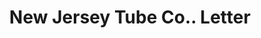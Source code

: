 ---
doi: 10.7916/D8V426BW
date_other: '1904'
date_other_textual: '1904'
form: correspondence
genre:
- Letters (correspondence)
name:
- New Jersey Tube Co.
object_in_context_url: https://biggert.cul.columbia.edu/items/view/ave_biggert_01639
subject_hierarchical_geographic:
- Newark, New Jersey, United States
subject_name:
- New Jersey Tube Co.
title: New Jersey Tube Co.. Letter
sort_title: New Jersey Tube Co.. Letter
call_number: ave_biggert_01639
coordinates:
- 40.72422,-74.172574
pid: ave_biggert_01639
identifiers: ave_biggert_01639
thumbnail: https://derivativo-2.library.columbia.edu/iiif/2/ldpd:490769/full/!256,256/0/native.jpg
permalink: "/biggert/ave_biggert_01639/"
layout: iiif-image-page
---